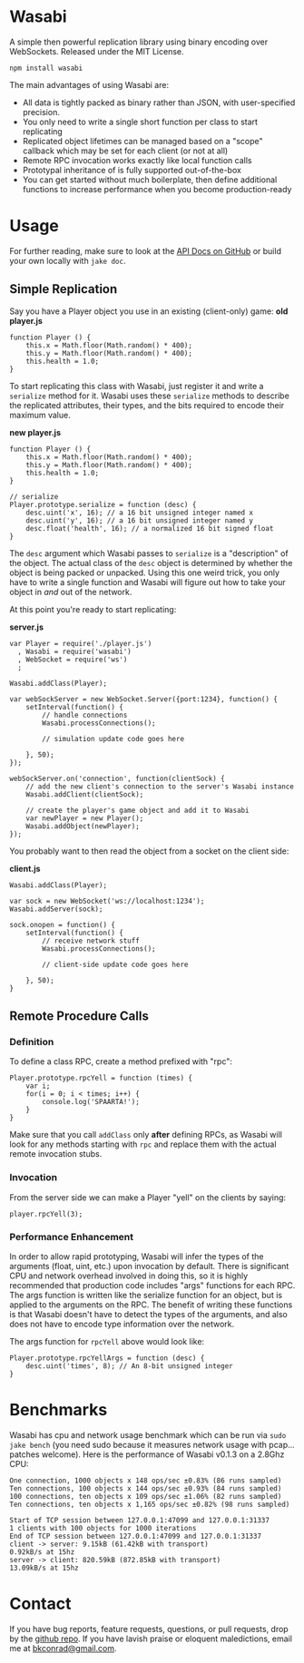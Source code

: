 # Wasabi

A simple then powerful replication library using binary encoding over WebSockets. Released under the MIT License.

    npm install wasabi

The main advantages of using Wasabi are:

 - All data is tightly packed as binary rather than JSON, with user-specified
   precision.
 - You only need to write a single short function per class to start replicating
 - Replicated object lifetimes can be managed based on a "scope" callback which
   may be set for each client (or not at all)
 - Remote RPC invocation works exactly like local function calls
 - Prototypal inheritance of is fully supported out-of-the-box
 - You can get started without much boilerplate, then define additional
   functions to increase performance when you become production-ready

# Usage

For further reading, make sure to look at the [API Docs on
GitHub](http://kaen.github.io/wasabi/doc/) or build your own locally with `jake
doc`.

## Simple Replication

Say you have a Player object you use in an existing (client-only) game:
**old player.js**

    function Player () {
        this.x = Math.floor(Math.random() * 400);
        this.y = Math.floor(Math.random() * 400);
        this.health = 1.0;
    }

To start replicating this class with Wasabi, just register it and write a
`serialize` method for it.  Wasabi uses these `serialize` methods to
describe the replicated attributes, their types, and the bits required to
encode their maximum value.

**new player.js**

    function Player () {
        this.x = Math.floor(Math.random() * 400);
        this.y = Math.floor(Math.random() * 400);
        this.health = 1.0;
    }
    
    // serialize
    Player.prototype.serialize = function (desc) {
        desc.uint('x', 16); // a 16 bit unsigned integer named x
        desc.uint('y', 16); // a 16 bit unsigned integer named y
        desc.float('health', 16); // a normalized 16 bit signed float
    }

The `desc` argument which Wasabi passes to `serialize` is a "description" of the
object. The actual class of the `desc` object is determined by whether the
object is being packed or unpacked. Using this one weird trick, you only have to
write a single function and Wasabi will figure out how to take your object in
*and* out of the network.

At this point you're ready to start replicating:

**server.js**

    var Player = require('./player.js')
      , Wasabi = require('wasabi')
      , WebSocket = require('ws')
      ;
    
    Wasabi.addClass(Player);
    
    var webSockServer = new WebSocket.Server({port:1234}, function() {
        setInterval(function() {
            // handle connections
            Wasabi.processConnections();
            
            // simulation update code goes here
            
        }, 50);
    });
  
    webSockServer.on('connection', function(clientSock) {
        // add the new client's connection to the server's Wasabi instance
        Wasabi.addClient(clientSock);
        
        // create the player's game object and add it to Wasabi
        var newPlayer = new Player();
        Wasabi.addObject(newPlayer);
    });

You probably want to then read the object from a socket on the client side:

**client.js**

    Wasabi.addClass(Player);
    
    var sock = new WebSocket('ws://localhost:1234');             
    Wasabi.addServer(sock);
    
    sock.onopen = function() {
        setInterval(function() {
            // receive network stuff
            Wasabi.processConnections();
            
            // client-side update code goes here
            
        }, 50);
    }

## Remote Procedure Calls
### Definition
To define a class RPC, create a method prefixed with "rpc":

    Player.prototype.rpcYell = function (times) {
        var i;
        for(i = 0; i < times; i++) {
            console.log('SPAARTA!');
        }
    }
    
Make sure that you call `addClass` only **after** defining RPCs, as Wasabi will
look for any methods starting with `rpc` and replace them with the actual remote
invocation stubs.

### Invocation
From the server side we can make a Player "yell" on the clients by saying:

    player.rpcYell(3);

### Performance Enhancement
In order to allow rapid prototyping, Wasabi will infer the types of the
arguments (float, uint, etc.) upon invocation by default. There is significant
CPU and network overhead involved in doing this, so it is highly recommended
that production code includes "args" functions for each RPC. The args function
is written like the serialize function for an object, but is applied to the
arguments on the RPC. The benefit of writing these functions is that Wasabi
doesn't have to detect the types of the arguments, and also does not have to
encode type information over the network.

The args function for `rpcYell` above would look like:

    Player.prototype.rpcYellArgs = function (desc) {
        desc.uint('times', 8); // An 8-bit unsigned integer
    }

# Benchmarks
Wasabi has cpu and network usage benchmark which can be run via `sudo jake
bench` (you need sudo because it measures network usage with pcap... patches
welcome). Here is the performance of Wasabi v0.1.3 on a 2.8Ghz CPU:

    One connection, 1000 objects x 148 ops/sec ±0.83% (86 runs sampled)
    Ten connections, 100 objects x 144 ops/sec ±0.93% (84 runs sampled)
    100 connections, ten objects x 109 ops/sec ±1.06% (82 runs sampled)
    Ten connections, ten objects x 1,165 ops/sec ±0.82% (98 runs sampled)
    
    Start of TCP session between 127.0.0.1:47099 and 127.0.0.1:31337
    1 clients with 100 objects for 1000 iterations
    End of TCP session between 127.0.0.1:47099 and 127.0.0.1:31337
    client -> server: 9.15kB (61.42kB with transport)
    0.92kB/s at 15hz
    server -> client: 820.59kB (872.85kB with transport)
    13.09kB/s at 15hz

# Contact
If you have bug reports, feature requests, questions, or pull requests, drop by
the [github repo](https://github.com/kaen/wasabi). If you have lavish praise or
eloquent maledictions, email me at [bkconrad@gmail.com](mailto:bkconrad@gmail.com).
